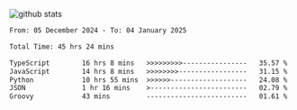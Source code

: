 
![github stats](https://github-readme-stats.vercel.app/api?username=realmahd1&show_icons=true&theme=codeSTACKr&hide_rank=true&count_private=true)

<!--START_SECTION:waka-->

```txt
From: 05 December 2024 - To: 04 January 2025

Total Time: 45 hrs 24 mins

TypeScript        16 hrs 8 mins   >>>>>>>>>----------------   35.57 %
JavaScript        14 hrs 8 mins   >>>>>>>>-----------------   31.15 %
Python            10 hrs 55 mins  >>>>>>-------------------   24.08 %
JSON              1 hr 16 mins    >------------------------   02.79 %
Groovy            43 mins         -------------------------   01.61 %
```

<!--END_SECTION:waka-->
